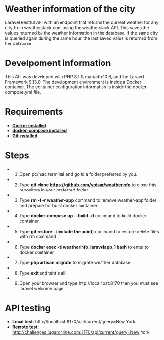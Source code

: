 # Weather information of the city
Laravel Restful API with an endpoint that returns the current weather for any city from weatherstack.com using the weatherstack API. This saves the values ​​returned by the weather information in the database. If the same city is queried again during the same hour, the last saved value is returned from the database

# Develpoment information
This API was developed with PHP 8.1.6, mariadb:10.6, and the Laravel Framework 9.13.0. The development environment is inside a Docker container. The container configuration information is inside the docker-compose.yml file.

# Requirements
- **[Docker installed ](https://docs.docker.com/engine/install/centos/)**
- **[docker-compose installed](https://docs.docker.com/compose/install/)**
- **[Git installed ](https://git-scm.com/downloads)**

# Steps
- 1. Open pc/mac terminal and go to a folder preferred by you.
- 2. Type **git clone https://github.com/yoisar/weatherinfo** to clone this repository in your preferred folder 
- 3. Type **rm -f -r weather-app** command to remove weather-app  folder and prepare for build docker container
- 4. Type **docker-compose up --build –d** command to build docker container
- 5. Type **git restore .** (**include the point**) command to restore delete files with rm command
- 6. Type **docker exec -ti weatherinfo_laravelapp_1 bash** to enter to docker container
- 7. Type **php artisan migrate** to migrate weather database
- 8. Type **exit** and taht´s all!
- 9. Open your browser and type http://localhost:8170 then you must see laravel welcome page


# API testing
-	**Local test**: http://localhost:8170/api/current/query=New York
-	**Remote test**: http://challenges.lugaronline.com:8170/api/current/query=New York
